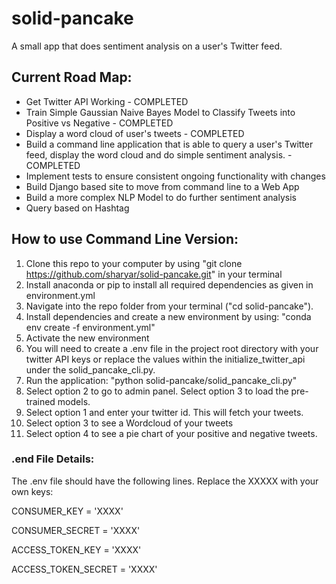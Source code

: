 # solid-pancake
A small app that does sentiment analysis on a user's Twitter feed.

## Current Road Map: 

* Get Twitter API Working - COMPLETED
* Train Simple Gaussian Naive Bayes Model to Classify Tweets into Positive vs Negative - COMPLETED
* Display a word cloud of user's tweets - COMPLETED
* Build a command line application that is able to query a user's Twitter feed, display the word cloud and do simple sentiment analysis. - COMPLETED
* Implement tests to ensure consistent ongoing functionality with changes
* Build Django based site to move from command line to a Web App
* Build a more complex NLP Model to do further sentiment analysis
* Query based on Hashtag

## How to use Command Line Version:

1. Clone this repo to your computer by using "git clone https://github.com/sharyar/solid-pancake.git" in your terminal
2. Install anaconda or pip to install all required dependencies as given in environment.yml 
3. Navigate into the repo folder from your terminal ("cd solid-pancake").
4. Install dependencies and create a new environment by using: "conda env create -f environment.yml"
5. Activate the new environment
6. You will need to create a .env file in the project root directory with your twitter API keys or replace the values within the initialize_twitter_api under the solid_pancake_cli.py. 
7. Run the application: "python solid-pancake/solid_pancake_cli.py"
8. Select option 2 to go to admin panel. Select option 3 to load the pre-trained models. 
9. Select option 1 and enter your twitter id. This will fetch your tweets. 
10. Select option 3 to see a Wordcloud of your tweets
11. Select option 4 to see a pie chart of your positive and negative tweets. 


### .end File Details:

The .env file should have the following lines. Replace the XXXXX with your own keys:

CONSUMER_KEY = 'XXXX' 

CONSUMER_SECRET = 'XXXX' 

ACCESS_TOKEN_KEY = 'XXXX' 

ACCESS_TOKEN_SECRET = 'XXXX' 

